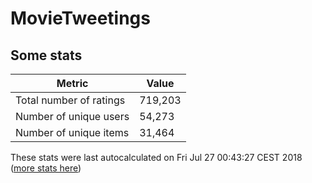 # MovieTweetings
## Some stats

Metric | Value
--- | ---
Total number of ratings                 | 719,203
Number of unique users                  | 54,273
Number of unique items                  | 31,464
These stats were last autocalculated on Fri Jul 27 00:43:27 CEST 2018  ([more stats here](./stats.md))


